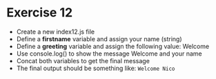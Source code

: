 # Exercise 12

* Create a new index12.js file
* Define a **firstname** variable and assign your name (string)
* Define a **greeting** variable and assign the following value: Welcome
* Use console.log() to show the message Welcome and your name
* Concat both variables to get the final message
* The final output should be something like: `Welcome Nico`